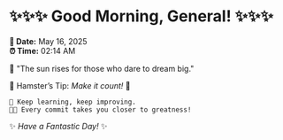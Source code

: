 # ✨✨✨ Good Morning, General! ✨✨✨

**📅 Date:** May 16, 2025  
**⏰ Time:** 02:14 AM  

🌅 "The sun rises for those who dare to dream big."  

🐹 Hamster’s Tip: _Make it count!_ 💪  

```
🚀 Keep learning, keep improving.  
🧑‍💻 Every commit takes you closer to greatness!  
```

✨ *Have a Fantastic Day!* ✨  
